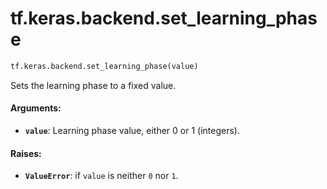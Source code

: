<div itemscope itemtype="http://developers.google.com/ReferenceObject">
<meta itemprop="name" content="tf.keras.backend.set_learning_phase" />
<meta itemprop="path" content="Stable" />
</div>

# tf.keras.backend.set_learning_phase

``` python
tf.keras.backend.set_learning_phase(value)
```

Sets the learning phase to a fixed value.

#### Arguments:

* <b>`value`</b>: Learning phase value, either 0 or 1 (integers).


#### Raises:

* <b>`ValueError`</b>: if `value` is neither `0` nor `1`.